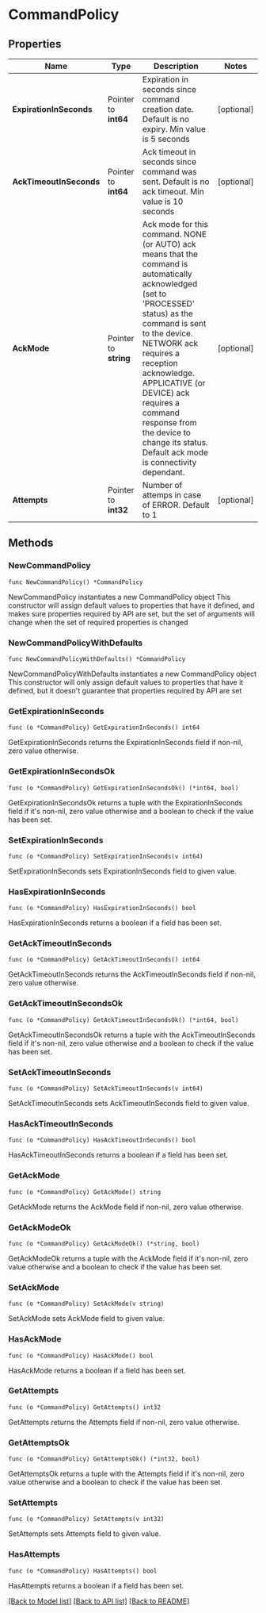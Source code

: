 # CommandPolicy

## Properties

Name | Type | Description | Notes
------------ | ------------- | ------------- | -------------
**ExpirationInSeconds** | Pointer to **int64** | Expiration in seconds since command creation date. Default is no expiry. Min value is 5 seconds | [optional] 
**AckTimeoutInSeconds** | Pointer to **int64** | Ack timeout in seconds since command was sent. Default is no ack timeout. Min value is 10 seconds | [optional] 
**AckMode** | Pointer to **string** | Ack mode for this command. NONE (or AUTO) ack means that the command is automatically acknowledged (set to &#39;PROCESSED&#39; status) as the command is sent to the device. NETWORK ack requires a reception acknowledge. APPLICATIVE (or DEVICE) ack requires a command response from the device to change its status. Default ack mode is connectivity dependant. | [optional] 
**Attempts** | Pointer to **int32** | Number of attemps in case of ERROR. Default to 1 | [optional] 

## Methods

### NewCommandPolicy

`func NewCommandPolicy() *CommandPolicy`

NewCommandPolicy instantiates a new CommandPolicy object
This constructor will assign default values to properties that have it defined,
and makes sure properties required by API are set, but the set of arguments
will change when the set of required properties is changed

### NewCommandPolicyWithDefaults

`func NewCommandPolicyWithDefaults() *CommandPolicy`

NewCommandPolicyWithDefaults instantiates a new CommandPolicy object
This constructor will only assign default values to properties that have it defined,
but it doesn't guarantee that properties required by API are set

### GetExpirationInSeconds

`func (o *CommandPolicy) GetExpirationInSeconds() int64`

GetExpirationInSeconds returns the ExpirationInSeconds field if non-nil, zero value otherwise.

### GetExpirationInSecondsOk

`func (o *CommandPolicy) GetExpirationInSecondsOk() (*int64, bool)`

GetExpirationInSecondsOk returns a tuple with the ExpirationInSeconds field if it's non-nil, zero value otherwise
and a boolean to check if the value has been set.

### SetExpirationInSeconds

`func (o *CommandPolicy) SetExpirationInSeconds(v int64)`

SetExpirationInSeconds sets ExpirationInSeconds field to given value.

### HasExpirationInSeconds

`func (o *CommandPolicy) HasExpirationInSeconds() bool`

HasExpirationInSeconds returns a boolean if a field has been set.

### GetAckTimeoutInSeconds

`func (o *CommandPolicy) GetAckTimeoutInSeconds() int64`

GetAckTimeoutInSeconds returns the AckTimeoutInSeconds field if non-nil, zero value otherwise.

### GetAckTimeoutInSecondsOk

`func (o *CommandPolicy) GetAckTimeoutInSecondsOk() (*int64, bool)`

GetAckTimeoutInSecondsOk returns a tuple with the AckTimeoutInSeconds field if it's non-nil, zero value otherwise
and a boolean to check if the value has been set.

### SetAckTimeoutInSeconds

`func (o *CommandPolicy) SetAckTimeoutInSeconds(v int64)`

SetAckTimeoutInSeconds sets AckTimeoutInSeconds field to given value.

### HasAckTimeoutInSeconds

`func (o *CommandPolicy) HasAckTimeoutInSeconds() bool`

HasAckTimeoutInSeconds returns a boolean if a field has been set.

### GetAckMode

`func (o *CommandPolicy) GetAckMode() string`

GetAckMode returns the AckMode field if non-nil, zero value otherwise.

### GetAckModeOk

`func (o *CommandPolicy) GetAckModeOk() (*string, bool)`

GetAckModeOk returns a tuple with the AckMode field if it's non-nil, zero value otherwise
and a boolean to check if the value has been set.

### SetAckMode

`func (o *CommandPolicy) SetAckMode(v string)`

SetAckMode sets AckMode field to given value.

### HasAckMode

`func (o *CommandPolicy) HasAckMode() bool`

HasAckMode returns a boolean if a field has been set.

### GetAttempts

`func (o *CommandPolicy) GetAttempts() int32`

GetAttempts returns the Attempts field if non-nil, zero value otherwise.

### GetAttemptsOk

`func (o *CommandPolicy) GetAttemptsOk() (*int32, bool)`

GetAttemptsOk returns a tuple with the Attempts field if it's non-nil, zero value otherwise
and a boolean to check if the value has been set.

### SetAttempts

`func (o *CommandPolicy) SetAttempts(v int32)`

SetAttempts sets Attempts field to given value.

### HasAttempts

`func (o *CommandPolicy) HasAttempts() bool`

HasAttempts returns a boolean if a field has been set.


[[Back to Model list]](../README.md#documentation-for-models) [[Back to API list]](../README.md#documentation-for-api-endpoints) [[Back to README]](../README.md)


